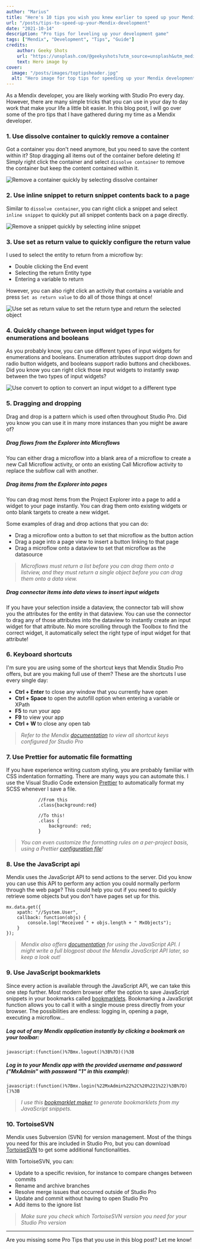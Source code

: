 ```yaml
---
author: "Marius"
title: "Here's 10 tips you wish you knew earlier to speed up your Mendix development"
url: "/posts/tips-to-speed-up-your-Mendix-development"
date: "2021-10-14"
description: "Pro tips for leveling up your development game"
tags: ["Mendix", "Development", "Tips", "Guide"]
credits: 
    author: Geeky Shots
    url: "https://unsplash.com/@geekyshots?utm_source=unsplash&utm_medium=referral&utm_content=creditCopyText"
    text: Hero image by
cover:
  image: "/posts/images/toptipsheader.jpg"
  alt: "Hero image for top tips for speeding up your Mendix development"
---
```


As a Mendix developer, you are likely working with Studio Pro every day. However, there are many simple tricks that you can use in your day to day work that make your life a little bit easier. In this blog post, I will go over some of the pro tips that I have gathered during my time as a Mendix developer.

### 1. Use dissolve container to quickly remove a container

Got a container you don't need anymore, but you need to save the content within it? Stop dragging all items out of the container before deleting it! Simply right click the container and select `dissolve container` to remove the container but keep the content contained within it.

![Remove a container quickly by selecting dissolve container](/posts/images/toptipsdissolvecontainer.png)

### 2. Use inline snippet to return snippet contents back to a page

Similar to `dissolve container`, you can right click a snippet and select `inline snippet` to quickly put all snippet contents back on a page directly.

![Remove a snippet quickly by selecting inline snippet](/posts/images/toptipsinlinesnippet.png)

### 3. Use set as return value to quickly configure the return value

I used to select the entity to return from a microflow by:
- Double clicking the End event
- Selecting the return Entity type
- Entering a variable to return

However, you can also right click an activity that contains a variable and press `Set as return value` to do all of those things at once!

![Use set as return value to set the return type and return the selected object](/posts/images/toptipsreturnvalue.png)

### 4. Quickly change between input widget types for enumerations and booleans

As you probably know, you can use different types of input widgets for enumerations and booleans. Enumeration attributes support drop down and radio button widgets, and booleans support radio buttons and checkboxes. Did you know you can right click those input widgets to instantly swap between the two types of input widgets?

![Use convert to option to convert an input widget to a different type](/posts/images/toptipschangewidgettype.png)

### 5. Dragging and dropping

Drag and drop is a pattern which is used often throughout Studio Pro. Did you know you can use it in many more instances than you might be aware of?

##### Drag flows from the Explorer into Microflows

You can either drag a microflow into a blank area of a microflow to create a new Call Microflow activity, or onto an existing Call Microflow activity to replace the subflow call with another.

##### Drag items from the Explorer into pages

You can drag most items from the Project Explorer into a page to add a widget to your page instantly. You can drag them onto existing widgets or onto blank targets to create a new widget.

Some examples of drag and drop actions that you can do:

- Drag a microflow onto a button to set that microflow as the button action
- Drag a page into a page view to insert a button linking to that page
- Drag a microflow onto a dataview to set that microflow as the datasource

> _Microflows must return a list before you can drag them onto a listview, and they must return a single object before you can drag them onto a data view._

##### Drag connector items into data views to insert input widgets

If you have your selection inside a dataview, the connector tab will show you the attributes for the entity in that dataview. You can use the connector to drag any of those attributes into the dataview to instantly create an input widget for that attribute. No more scrolling through the Toolbox to find the correct widget, it automatically select the right type of input widget for that attribute!

### 6. Keyboard shortcuts

I'm sure you are using some of the shortcut keys that Mendix Studio Pro offers, but are you making full use of them? These are the shortcuts I use every single day:

- **Ctrl + Enter** to close any window that you currently have open
- **Ctrl + Space** to open the autofill option when entering a variable or XPath
- **F5** to run your app
- **F9** to view your app
- **Ctrl + W** to close any open tab

> _Refer to the Mendix [documentation](https://docs.mendix.com/refguide/studio-pro-overview#7-shortcut-keys) to view all shortcut keys configured for Studio Pro_

### 7. Use Prettier for automatic file formatting

If you have experience writing custom styling, you are probably familiar with CSS indentation formatting. There are many ways you can automate this. I use the Visual Studio Code extension [Prettier](https://marketplace.visualstudio.com/items?itemName=esbenp.prettier-vscode) to automatically format my SCSS whenever I save a file.

                //From this
                .class{background:red}

                //To this!
                .class {
                    background: red;
                }

> _You can even customize the formatting rules on a per-project basis, using a Prettier [configuration file](https://prettier.io/docs/en/configuration.html)!_

### 8. Use the JavaScript api

Mendix uses the JavaScript API to send actions to the server. Did you know you can use this API to perform any action you could normally perform through the web page?
This could help you out if you need to quickly retrieve some objects but you don't have pages set up for this.

```
mx.data.get({
    xpath: "//System.User",
    callback: function(objs) {
        console.log("Received " + objs.length + " MxObjects");
    }
});
```

> _Mendix also offers [documentation](https://apidocs.rnd.mendix.com/9/client/) for using the JavaScript API. I might write a full blogpost about the Mendix JavaScript API later, so keep a look out!_

### 9. Use JavaScript bookmarklets

Since every action is available through the JavaScript API, we can take this one step further. Most modern browser offer the option to save JavaScript snippets in your bookmarks called [bookmarklets](https://en.wikipedia.org/wiki/Bookmarklet).
Bookmarking a JavaScript function allows you to call it with a single mouse press directly from your browser. The possibilities are endless: logging in, opening a page, executing a microflow...

##### Log out of any Mendix application instantly by clicking a bookmark on your toolbar:

```
javascript:(function()%7Bmx.logout()%3B%7D)()%3B
```

##### Log in to your Mendix app with the provided username and password ("MxAdmin" with password "1" in this example):

```
javascript:(function()%7Bmx.login(%22MxAdmin%22%2C%20%221%22)%3B%7D)()%3B
```

> _I use this [bookmarklet maker](https://caiorss.github.io/bookmarklet-maker/) to generate bookmarklets from my JavaScript snippets._

### 10. TortoiseSVN

Mendix uses Subversion (SVN) for version management. Most of the things you need for this are included in Studio Pro, but you can download [TortoiseSVN](https://tortoisesvn.net/) to get some additional functionalities. 

With TortoiseSVN, you can:

- Update to a specific revision, for instance to compare changes between commits
- Rename and archive branches
- Resolve merge issues that occurred outside of Studio Pro
- Update and commit without having to open Studio Pro
- Add items to the ignore list

> _Make sure you check which TortoiseSVN version you need for your Studio Pro version_


---

Are you missing some Pro Tips that you use in this blog post? Let me know!